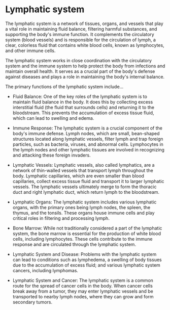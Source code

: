 # Lymphatic system

The lymphatic system is a network of tissues, organs, and vessels that play a vital role in maintaining fluid balance, filtering harmful substances, and supporting the body's immune function. It complements the circulatory system (blood vessels) and is responsible for the circulation of lymph, a clear, colorless fluid that contains white blood cells, known as lymphocytes, and other immune cells.

The lymphatic system works in close coordination with the circulatory system and the immune system to help protect the body from infections and maintain overall health. It serves as a crucial part of the body's defense against diseases and plays a role in maintaining the body's internal balance.

The primary functions of the lymphatic system include…

* Fluid Balance: One of the key roles of the lymphatic system is to maintain fluid balance in the body. It does this by collecting excess interstitial fluid (the fluid that surrounds cells) and returning it to the bloodstream. This prevents the accumulation of excess tissue fluid, which can lead to swelling and edema.

* Immune Response: The lymphatic system is a crucial component of the body's immune defense. Lymph nodes, which are small, bean-shaped structures located along lymphatic vessels, filter lymph and trap foreign particles, such as bacteria, viruses, and abnormal cells. Lymphocytes in the lymph nodes and other lymphatic tissues are involved in recognizing and attacking these foreign invaders.

* Lymphatic Vessels: Lymphatic vessels, also called lymphatics, are a network of thin-walled vessels that transport lymph throughout the body. Lymphatic capillaries, which are even smaller than blood capillaries, collect excess tissue fluid and transport it to larger lymphatic vessels. The lymphatic vessels ultimately merge to form the thoracic duct and right lymphatic duct, which return lymph to the bloodstream.

* Lymphatic Organs: The lymphatic system includes various lymphatic organs, with the primary ones being lymph nodes, the spleen, the thymus, and the tonsils. These organs house immune cells and play critical roles in filtering and processing lymph.

* Bone Marrow: While not traditionally considered a part of the lymphatic system, the bone marrow is essential for the production of white blood cells, including lymphocytes. These cells contribute to the immune response and are circulated through the lymphatic system.

* Lymphatic System and Disease: Problems with the lymphatic system can lead to conditions such as lymphedema, a swelling of body tissues due to the accumulation of excess fluid; and various lymphatic system cancers, including lymphomas.

* Lymphatic System and Cancer: The lymphatic system is a common route for the spread of cancer cells in the body. When cancer cells break away from a tumor, they may enter lymphatic vessels and be transported to nearby lymph nodes, where they can grow and form secondary tumors.
